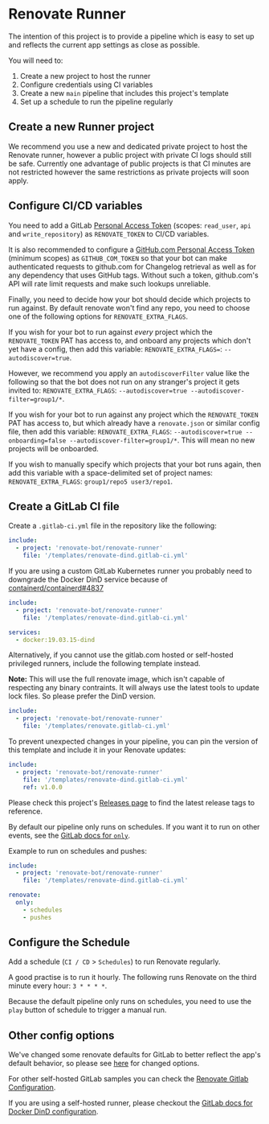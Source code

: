 # Renovate Runner

The intention of this project is to provide a pipeline which is easy to set up and reflects the current app settings as close as possible.

You will need to:

1. Create a new project to host the runner
2. Configure credentials using CI variables
3. Create a new `main` pipeline that includes this project's template
4. Set up a schedule to run the pipeline regularly

## Create a new Runner project

We recommend you use a new and dedicated private project to host the Renovate runner, however a public project with private CI logs should still be safe.
Currently one advantage of public projects is that CI minutes are not restricted however the same restrictions as private projects will soon apply.

## Configure CI/CD variables

You need to add a GitLab [Personal Access Token](https://docs.gitlab.com/ee/user/profile/personal_access_tokens.html#creating-a-personal-access-token) (scopes: `read_user`, `api` and `write_repository`) as `RENOVATE_TOKEN` to CI/CD variables.

It is also recommended to configure a [GitHub.com Personal Access Token](https://docs.github.com/en/free-pro-team@latest/github/authenticating-to-github/creating-a-personal-access-token) (minimum scopes) as `GITHUB_COM_TOKEN` so that your bot can make authenticated requests to github.com for Changelog retrieval as well as for any dependency that uses GitHub tags.
Without such a token, github.com's API will rate limit requests and make such lookups unreliable.

Finally, you need to decide how your bot should decide which projects to run against.
By default renovate won't find any repo, you need to choose one of the following options for `RENOVATE_EXTRA_FLAGS`.

If you wish for your bot to run against *every* project which the `RENOVATE_TOKEN` PAT has access to, and onboard any projects which don't yet have a config, then add this variable: `RENOVATE_EXTRA_FLAGS=`: `--autodiscover=true`.

However, we recommend you apply an `autodiscoverFilter` value like the following so that the bot does not run on any stranger's project it gets invited to: `RENOVATE_EXTRA_FLAGS`: `--autodiscover=true --autodiscover-filter=group1/*`.

If you wish for your bot to run against any project which the `RENOVATE_TOKEN` PAT has access to, but which already have a `renovate.json` or similar config file, then add this variable: `RENOVATE_EXTRA_FLAGS`: `--autodiscover=true --onboarding=false --autodiscover-filter=group1/*`. This will mean no new projects will be onboarded.

If you wish to manually specify which projects that your bot runs again, then add this variable with a space-delimited set of project names: `RENOVATE_EXTRA_FLAGS`: `group1/repo5 user3/repo1`.

## Create a GitLab CI file

Create a `.gitlab-ci.yml` file in the repository like the following:

```yaml
include:
  - project: 'renovate-bot/renovate-runner'
    file: '/templates/renovate-dind.gitlab-ci.yml'
```

If you are using a custom GitLab Kubernetes runner you probably need to downgrade the Docker DinD service because of [containerd/containerd#4837](https://github.com/containerd/containerd/issues/4837)

```yaml
include:
  - project: 'renovate-bot/renovate-runner'
    file: '/templates/renovate-dind.gitlab-ci.yml'

services:
  - docker:19.03.15-dind
```

Alternatively, if you cannot use the gitlab.com hosted or self-hosted privileged runners, include the following template instead.

**Note:** This will use the full renovate image, which isn't capable of respecting any binary contraints.
It will always use the latest tools to update lock files.
So please prefer the DinD version.

```yaml
include:
  - project: 'renovate-bot/renovate-runner'
    file: '/templates/renovate.gitlab-ci.yml'
```

To prevent unexpected changes in your pipeline, you can pin the version of this template and include it in your Renovate updates:

```yaml
include:
  - project: 'renovate-bot/renovate-runner'
    file: '/templates/renovate-dind.gitlab-ci.yml'
    ref: v1.0.0
```

Please check this project's [Releases page](https://gitlab.com/renovate-bot/renovate-runner/-/releases)
to find the latest release tags to reference.

By default our pipeline only runs on schedules.
If you want it to run on other events, see the [GitLab docs for `only`](https://docs.gitlab.com/ee/ci/yaml/index.html#only--except).

Example to run on schedules and pushes:

```yaml
include:
  - project: 'renovate-bot/renovate-runner'
    file: '/templates/renovate-dind.gitlab-ci.yml'

renovate:
  only:
    - schedules
    - pushes
``` 

## Configure the Schedule

Add a schedule (`CI / CD` > `Schedules`) to run Renovate regularly.

A good practise is to run it hourly. The following runs Renovate on the third minute every hour: `3 * * * *`.

Because the default pipeline only runs on schedules, you need to use the `play` button of schedule to trigger a manual run.

## Other config options

We've changed some renovate defaults for GitLab to better reflect the app's default behavior, so please see [here](./templates/_common.gitlab-ci.yml#L1) for changed options.

For other self-hosted GitLab samples you can check the [Renovate Gitlab Configuration](https://github.com/renovatebot/docker-renovate/blob/HEAD/docs/gitlab.md).

If you are using a self-hosted runner, please checkout the [GitLab docs for Docker DinD configuration](https://docs.gitlab.com/ee/ci/docker/using_docker_build.html#use-the-docker-executor-with-the-docker-image-docker-in-docker).
